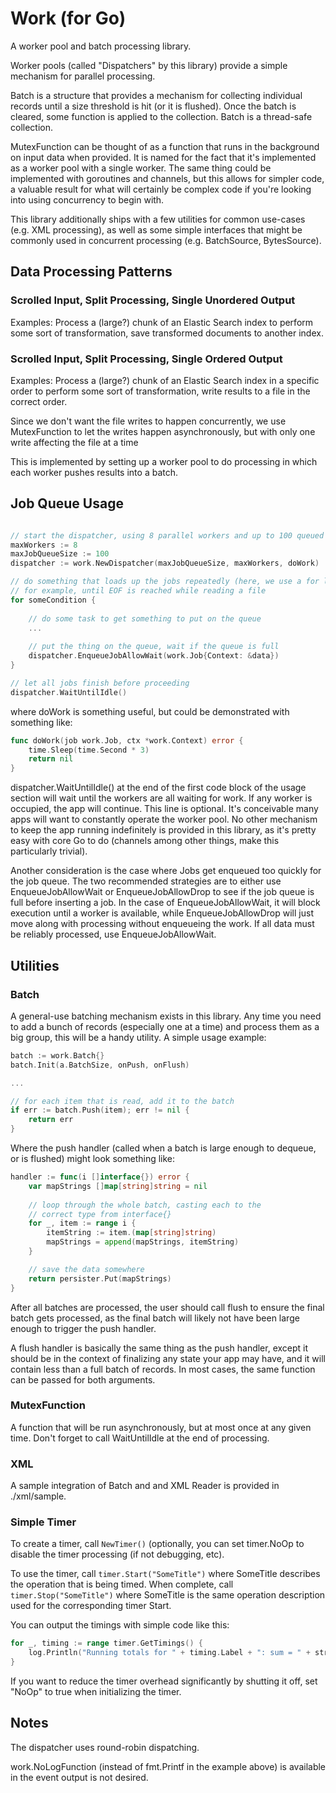 # Work (for Go)

A worker pool and batch processing library.  

Worker pools (called "Dispatchers" by this library) provide a simple mechanism for parallel processing. 

Batch is a structure that provides a mechanism for collecting individual records until a size threshold is hit (or it is 
flushed).  Once the batch is cleared, some function is applied to the collection.  Batch is a thread-safe collection.

MutexFunction can be thought of as a function that runs in the background on input data when provided.  It is named for
the fact that it's implemented as a worker pool with a single worker.  The same thing could be implemented with goroutines
and channels, but this allows for simpler code, a valuable result for what will certainly be complex code if you're
looking into using concurrency to begin with.

This library additionally ships with a few utilities for common use-cases (e.g. XML processing), as well as some simple 
interfaces that might be commonly used in concurrent processing (e.g. BatchSource, BytesSource).

## Data Processing Patterns

### Scrolled Input, Split Processing, Single Unordered Output

Examples: Process a (large?) chunk of an Elastic Search index to perform some sort of transformation, save transformed
documents to another index.

### Scrolled Input, Split Processing, Single Ordered Output

Examples: Process a (large?) chunk of an Elastic Search index in a specific order to perform some sort of transformation, 
write results to a file in the correct order.  

Since we don't want the file writes to happen concurrently, we use MutexFunction to let the writes happen asynchronously, 
but with only one write affecting the file at a time

This is implemented by setting up a worker pool to do processing in which each worker pushes results into a batch.

## Job Queue Usage

```go

// start the dispatcher, using 8 parallel workers and up to 100 queued jobs
maxWorkers := 8
maxJobQueueSize := 100
dispatcher := work.NewDispatcher(maxJobQueueSize, maxWorkers, doWork)

// do something that loads up the jobs repeatedly (here, we use a for loop)
// for example, until EOF is reached while reading a file
for someCondition {
	
    // do some task to get something to put on the queue
    ...
    
    // put the thing on the queue, wait if the queue is full
    dispatcher.EnqueueJobAllowWait(work.Job{Context: &data})
}

// let all jobs finish before proceeding
dispatcher.WaitUntilIdle()
```

where doWork is something useful, but could be demonstrated with something like:

```go
func doWork(job work.Job, ctx *work.Context) error {
	time.Sleep(time.Second * 3)
	return nil
}
```

dispatcher.WaitUntilIdle() at the end of the first code block of the usage section will
wait until the workers are all waiting for work.  If any worker is occupied, the app will continue.  This
line is optional.  It's conceivable many apps will want to constantly operate the worker pool. No other mechanism
to keep the app running indefinitely is provided in this library, as it's pretty easy with core Go to do 
(channels among other things, make this particularly trivial).

Another consideration is the case where Jobs get enqueued too quickly for the job queue.  The two recommended strategies
are to either use EnqueueJobAllowWait or EnqueueJobAllowDrop to see if the job queue is full before inserting a job.  In the
case of EnqueueJobAllowWait, it will block execution until a worker is available, while EnqueueJobAllowDrop will just
move along with processing without enqueueing the work.  If all data must be reliably processed, use EnqueueJobAllowWait.

## Utilities

### Batch

A general-use batching mechanism exists in this library.  Any time you need to add a bunch of records (especially one 
at a time) and process them as a big group, this will be a handy utility.  A simple usage example:

```go
batch := work.Batch{}
batch.Init(a.BatchSize, onPush, onFlush)

...

// for each item that is read, add it to the batch
if err := batch.Push(item); err != nil {
    return err
}
```

Where the push handler (called when a batch is large enough to dequeue, or is flushed) might look something like:

```go
handler := func(i []interface{}) error {
    var mapStrings []map[string]string = nil
    
    // loop through the whole batch, casting each to the
    // correct type from interface{}
    for _, item := range i {
        itemString := item.(map[string]string)
        mapStrings = append(mapStrings, itemString)
    }

    // save the data somewhere
    return persister.Put(mapStrings)
}
```

After all batches are processed, the user should call flush to ensure the final batch gets processed, as the final batch
will likely not have been large enough to trigger the push handler.

A flush handler is basically the same thing as the push handler, except it should be in the context of finalizing any 
state your app may have, and it will contain less than a full batch of records.  In most cases, the same function can be 
passed for both arguments.

### MutexFunction

A function that will be run asynchronously, but at most once at any given time.  Don't forget to call WaitUntilIdle at 
the end of processing.

### XML

A sample integration of Batch and and XML Reader is provided in ./xml/sample.

### Simple Timer

To create a timer, call `NewTimer()` (optionally, you can set timer.NoOp to disable the timer processing (if not debugging, etc).

To use the timer, call `timer.Start("SomeTitle")` where SomeTitle describes the operation that is
being timed.  When complete, call `timer.Stop("SomeTitle")` where SomeTitle is the same operation
description used for the corresponding timer Start.

You can output the timings with simple code like this:

```go
for _, timing := range timer.GetTimings() {
    log.Println("Running totals for " + timing.Label + ": sum = " + strconv.Itoa(int(timing.TotalTime / 1000000)) + "ms, avg = " + strconv.Itoa(int(timing.TotalTime / 1000000) / timing.Count) + "ms")
}
```

If you want to reduce the timer overhead significantly by shutting it off, set "NoOp" to true when initializing the
timer.

## Notes

The dispatcher uses round-robin dispatching.

work.NoLogFunction (instead of fmt.Printf in the example above) is available in the event output is not desired.
